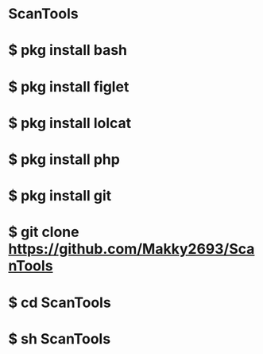 # ScanTools
# $ pkg install bash

# $ pkg install figlet

# $ pkg install lolcat

# $ pkg install php

# $ pkg install git

# $ git clone https://github.com/Makky2693/ScanTools

# $ cd ScanTools

# $ sh ScanTools

